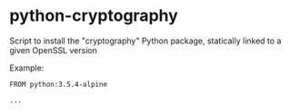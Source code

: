 # python-cryptography
Script to install the "cryptography" Python package, statically linked to a given OpenSSL version

Example:
```
FROM python:3.5.4-alpine

...
```
